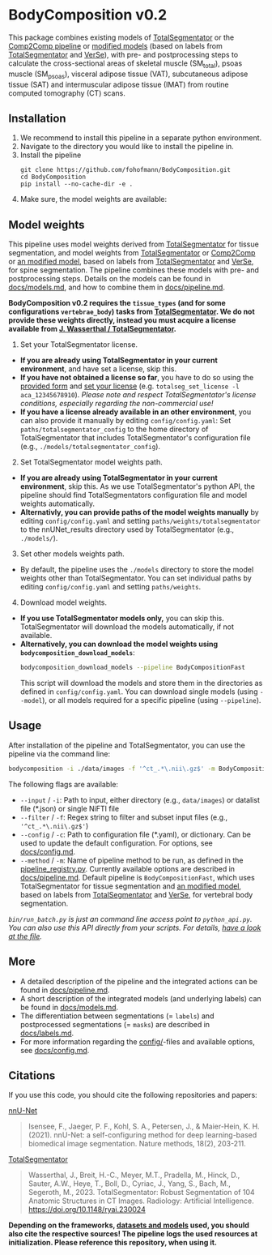 # BodyComposition v0.2
This package combines existing models of [TotalSegmentator](https://github.com/wasserth/TotalSegmentator) or the [Comp2Comp pipeline](https://huggingface.co/louisblankemeier/stanford_spine) or [modified models](https://huggingface.co/fhofmann) (based on labels from [TotalSegmentator](https://github.com/wasserth/TotalSegmentator/) and [VerSe](https://github.com/anjany/verse)), with pre- and postprocessing steps to calculate the cross-sectional areas of skeletal muscle (SM<sub>total</sub>), psoas muscle (SM<sub>psoas</sub>), visceral adipose tissue (VAT), subcutaneous adipose tissue (SAT) and intermuscular adipose tissue (IMAT) from routine computed tomography (CT) scans.

## Installation

1. We recommend to install this pipeline in a separate python environment.
2. Navigate to the directory you would like to install the pipeline in.
3. Install the pipeline
   ```b
   git clone https://github.com/fohofmann/BodyComposition.git
   cd BodyComposition
   pip install --no-cache-dir -e .
   ```
4. Make sure, the model weights are available:

## Model weights

This pipeline uses model weights derived from [TotalSegmentator](https://github.com/wasserth/TotalSegmentator) for tissue segmentation, and model weights from [TotalSegmentator](https://github.com/wasserth/TotalSegmentator) or [Comp2Comp](https://huggingface.co/louisblankemeier/stanford_spine) or [an modified model](https://huggingface.co/fhofmann), based on labels from [TotalSegmentator](https://github.com/wasserth/TotalSegmentator/) and [VerSe](https://github.com/anjany/verse), for spine segmentation. The pipeline combines these models with pre- and postprocessing steps. Details on the models can be found in [docs/models.md](docs/models.md), and how to combine them in [docs/pipeline.md](docs/pipeline.md).

**BodyComposition v0.2 requires the `tissue_types` (and for some configurations `vertebrae_body`) tasks from [TotalSegmentator](https://github.com/wasserth/TotalSegmentator). We do not provide these weights directly, instead you must acquire a license available from [J. Wasserthal / TotalSegmentator](https://github.com/wasserth/TotalSegmentator).**

1. Set your TotalSegmentator license.
  - **If you are already using TotalSegmentator in your current environment**, and have set a license, skip this.
  - **If you have not obtained a license so far**, you have to do so using the [provided form](https://github.com/wasserth/TotalSegmentator#subtasks) and [set your license](https://github.com/wasserth/TotalSegmentator?tab=readme-ov-file#other-commands) (e.g. `totalseg_set_license -l aca_12345678910`). *Please note and respect TotalSegmentator's license conditions, especially regarding the non-commercial use!*
  - **If you have a license already available in an other environment**, you can also provide it manually by editing `config/config.yaml`: Set `paths/totalsegmentator_config` to the home directory of TotalSegmentator that includes TotalSegmentator's configuration file (e.g., `./models/totalsegmentator_config`).

2. Set TotalSegmentator model weights path.
  - **If you are already using TotalSegmentator in your current environment**, skip this. As we use TotalSegmentator's python API, the pipeline should find TotalSegmentators configuration file and model weights automatically.
  - **Alternativly, you can provide paths of the model weights manually** by editing `config/config.yaml` and setting `paths/weights/totalsegmentator` to the nnUNet_results directory used by TotalSegmentator (e.g., `./models/`).

3. Set other models weights path.
  - By default, the pipeline uses the `./models` directory to store the model weights other than TotalSegmentator. You can set individual paths by editing `config/config.yaml` and setting `paths/weights`. 

4. Download model weights.
  - **If you use TotalSegmentator models only,** you can skip this. TotalSegmentator will download the models automatically, if not available.
  - **Alternatively, you can download the model weights using `bodycomposition_download_models`**:
    ```bash
    bodycomposition_download_models --pipeline BodyCompositionFast
    ```
    This script will download the models and store them in the directories as defined in `config/config.yaml`. You can download single models (using `--model`), or all models required for a specific pipeline (using `--pipeline`).
  

## Usage

After installation of the pipeline and TotalSegmentator, you can use the pipeline via the command line:

```bash
bodycomposition -i ./data/images -f '^ct_.*\.nii\.gz$' -m BodyCompositionFast
```

The following flags are available:

- `--input` / `-i`: Path to input, either directory (e.g., `data/images`) or datalist file (*.json) or single NiFTI file
- `--filter` / `-f`: Regex string to filter and subset input files (e.g., `'^ct_.*\.nii\.gz$'`)
- `--config` / `-c`: Path to configuration file (*.yaml), or dictionary. Can be used to update the default configuration. For options, see [docs/config.md](docs/config.md).
- `--method` / `-m`: Name of pipeline method to be run, as defined in the [pipeline_registry.py](BodyComposition/pipeline_registry.py). Currently available options are described in [docs/pipeline.md](docs/pipeline.md). Default pipeline is `BodyCompositionFast`, which uses TotalSegmentator for tissue segmentation and [an modified model](https://huggingface.co/fhofmann/VertebralBodiesCT-ResEncM), based on labels from [TotalSegmentator](https://github.com/wasserth/TotalSegmentator/) and [VerSe](https://github.com/anjany/verse), for vertebral body segmentation.

*`bin/run_batch.py` is just an command line access point to `python_api.py`. You can also use this API directly from your scripts. For details, [have a look at the file](BodyComposition/python_api.py).*

## More
- A detailed description of the pipeline and the integrated actions can be found in [docs/pipeline.md](docs/pipeline.md).
- A short description of the integrated models (and underlying labels) can be found in [docs/models.md](docs/models.md).
- The differentiation between segmentations (= `labels`) and postprocessed segmentations (= `masks`) are described in [docs/labels.md](docs/labels.md).
- For more information regarding the [config/](config/)-files and available options, see [docs/config.md](docs/config.md).

## Citations

If you use this code, you should cite the following repositories and papers:

[nnU-Net](https://github.com/MIC-DKFZ/nnUNet)

> Isensee, F., Jaeger, P. F., Kohl, S. A., Petersen, J., & Maier-Hein, K. H. (2021). nnU-Net: a self-configuring method for deep learning-based biomedical image segmentation. Nature methods, 18(2), 203-211.

[TotalSegmentator](https://github.com/wasserth/TotalSegmentator)

> Wasserthal, J., Breit, H.-C., Meyer, M.T., Pradella, M., Hinck, D., Sauter, A.W., Heye, T., Boll, D., Cyriac, J., Yang, S., Bach, M., Segeroth, M., 2023. TotalSegmentator: Robust Segmentation of 104 Anatomic Structures in CT Images. Radiology: Artificial Intelligence. https://doi.org/10.1148/ryai.230024

**Depending on the frameworks, [datasets and models](docs/models.md) used, you should also cite the respective sources! The pipeline logs the used resources at initialization. Please reference this repository, when using it.**